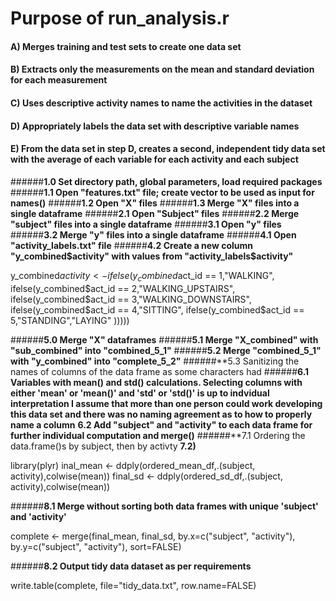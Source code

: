 # **Purpose of run_analysis.r**

#### **A) Merges training and test sets to create one data set**
#### **B) Extracts only the measurements on the mean and standard deviation for each measurement**
#### **C) Uses descriptive activity names to name the activities in the dataset**
#### **D) Appropriately labels the data set with descriptive variable names**
#### **E) From the data set in step D, creates a second, independent tidy data set with the average of each variable for each activity and each subject**

######**1.0 Set directory path, global parameters, load required packages**
######**1.1 Open "features.txt" file; create vector to be used as input for names()**
######**1.2 Open "X" files**
######**1.3 Merge "X" files into a single dataframe**
######**2.1 Open "Subject" files**
######**2.2 Merge "subject" files into a single dataframe**
######**3.1 Open "y" files**
######**3.2 Merge "y" files into a single dataframe**
######**4.1 Open "activity_labels.txt" file**
######**4.2 Create a new column "y_combined$activity" with values from "activity_labels$activity"**

y_combined$activity <-ifelse(y_combined$act_id == 1,"WALKING",
                       ifelse(y_combined$act_id == 2,"WALKING_UPSTAIRS",
                              ifelse(y_combined$act_id ==      3,"WALKING_DOWNSTAIRS",
                                     ifelse(y_combined$act_id == 4,"SITTING",
                                            ifelse(y_combined$act_id == 5,"STANDING","LAYING"
                                            )))))

######**5.0 Merge "X" dataframes**
######**5.1 Merge "X_combined" with "sub_combined" into "combined_5_1"**
######**5.2 Merge "combined_5_1" with "y_combined" into "complete_5_2"**
######**5.3 Sanitizing the names of columns of the data frame as some characters had
######**6.1 Variables with mean() and std() calculations. Selecting columns with either 'mean' or 'mean()' and 'std' or 'std()' is up to indvidual interpretation I assume that more than one person could work developing this data set and there was no naming agreement as to how to properly name a column**
**6.2 Add "subject" and "activity" to each data frame for further individual computation and merge()**
######**7.1 Ordering the data.frame()s by subject, then by activty
**7.2)**

library(plyr) 
inal_mean <- ddply(ordered_mean_df,.(subject, activity),colwise(mean))
final_sd <- ddply(ordered_sd_df,.(subject, activity),colwise(mean))

######**8.1 Merge without sorting both data frames with unique 'subject' and 'activity'**

complete <- merge(final_mean, final_sd, by.x=c("subject", "activity"), by.y=c("subject", "activity"), sort=FALSE)

######**8.2 Output tidy data dataset as per requirements**

write.table(complete, file="tidy_data.txt", row.name=FALSE)

